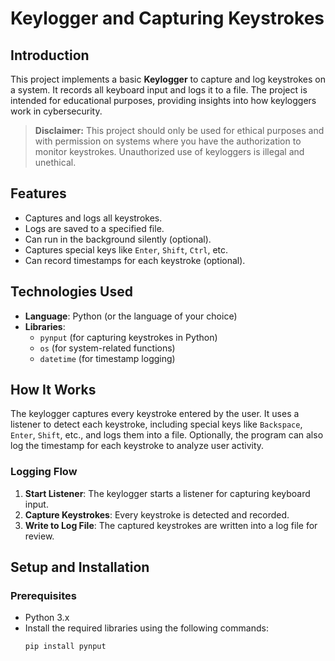 # Keylogger and Capturing Keystrokes

## Introduction
This project implements a basic **Keylogger** to capture and log keystrokes on a system. It records all keyboard input and logs it to a file. The project is intended for educational purposes, providing insights into how keyloggers work in cybersecurity.

> **Disclaimer:** This project should only be used for ethical purposes and with permission on systems where you have the authorization to monitor keystrokes. Unauthorized use of keyloggers is illegal and unethical.

## Features
- Captures and logs all keystrokes.
- Logs are saved to a specified file.
- Can run in the background silently (optional).
- Captures special keys like `Enter`, `Shift`, `Ctrl`, etc.
- Can record timestamps for each keystroke (optional).

## Technologies Used
- **Language**: Python (or the language of your choice)
- **Libraries**: 
  - `pynput` (for capturing keystrokes in Python)
  - `os` (for system-related functions)
  - `datetime` (for timestamp logging)

## How It Works
The keylogger captures every keystroke entered by the user. It uses a listener to detect each keystroke, including special keys like `Backspace`, `Enter`, `Shift`, etc., and logs them into a file. Optionally, the program can also log the timestamp for each keystroke to analyze user activity.

### Logging Flow
1. **Start Listener**: The keylogger starts a listener for capturing keyboard input.
2. **Capture Keystrokes**: Every keystroke is detected and recorded.
3. **Write to Log File**: The captured keystrokes are written into a log file for review.

## Setup and Installation

### Prerequisites
- Python 3.x
- Install the required libraries using the following commands:
  ```bash
  pip install pynput

